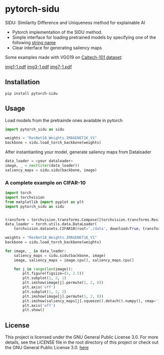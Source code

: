 # **pytorch-sidu**
SIDU: SImilarity Difference and Uniqueness method for explainable AI

- Pytorch implementation of the SIDU method. 
- Simple interface for loading pretrained models by specifying one of the following [string name](https://pytorch.org/vision/stable/models.html#table-of-all-available-classification-weights)
- Clear interface for generating saliency maps

Some examples made with VGG19 on [Caltech-101 dataset](https://paperswithcode.com/dataset/caltech-101):

[img1-1.pdf](https://github.com/MarcoParola/pytorch-sidu/files/14725698/img1-1.pdf)
[img3-1.pdf](https://github.com/MarcoParola/pytorch-sidu/files/14725700/img3-1.pdf)
[img7-1.pdf](https://github.com/MarcoParola/pytorch-sidu/files/14725704/img7-1.pdf)


## Installation

```
pip install pytorch-sidu
```

## Usage

Load models from the pretrainde ones available in pytorch

```py
import pytorch_sidu as sidu

weights = "ResNet18_Weights.IMAGENET1K_V1"
backbone = sidu.load_torch_backbone(weights)
```

After instantianting your model, generate saliency maps from Dataloader

```py
data_loader = <your dataloader>
image, _ = next(iter(data_loader))
saliency_maps = sidu.sidu(backbone, image)
```

### A complete example on CIFAR-10

```py
import torch
import torchvision
from matplotlib import pyplot as plt
import pytorch_sidu as sidu


transform = torchvision.transforms.Compose([torchvision.transforms.Resize((256, 256)), torchvision.transforms.ToTensor()])
data_loader = torch.utils.data.DataLoader(
    torchvision.datasets.CIFAR10(root='./data', download=True, transform=transform), batch_size=2)

weights = "ResNet18_Weights.IMAGENET1K_V1"
backbone = sidu.load_torch_backbone(weights)

for image, _ in data_loader:
    saliency_maps = sidu.sidu(backbone, image)
    image, saliency_maps = image.cpu(), saliency_maps.cpu()

    for j in range(len(image)):
        plt.figure(figsize=(5, 2.5))
        plt.subplot(1, 2, 1)
        plt.imshow(image[j].permute(1, 2, 0))
        plt.axis('off')
        plt.subplot(1, 2, 2)
        plt.imshow(image[j].permute(1, 2, 0))
        plt.imshow(saliency_maps[j].squeeze().detach().numpy(), cmap='jet', alpha=0.4)
        plt.axis('off')
        plt.show()
```

## License

This project is licensed under the GNU General Public License 3.0. For more details, see the LICENSE file in the root directory of this project or check out the GNU General Public License 3.0. [here](https://www.gnu.org/licenses/gpl-3.0.html)
